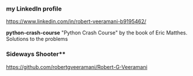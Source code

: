 ### my LinkedIn profile
https://www.linkedin.com/in/robert-veeramani-b9195462/


**python-crash-course**
"Python Crash Course" by the book of Eric Matthes. Solutions to the problems

### Sideways Shooter**
https://github.com/robertgveeramani/Robert-G-Veeramani
